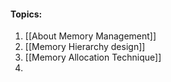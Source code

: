 

#### Topics:

1. [[About Memory Management]]
2. [[Memory Hierarchy design]]
3. [[Memory Allocation Technique]]
4. 